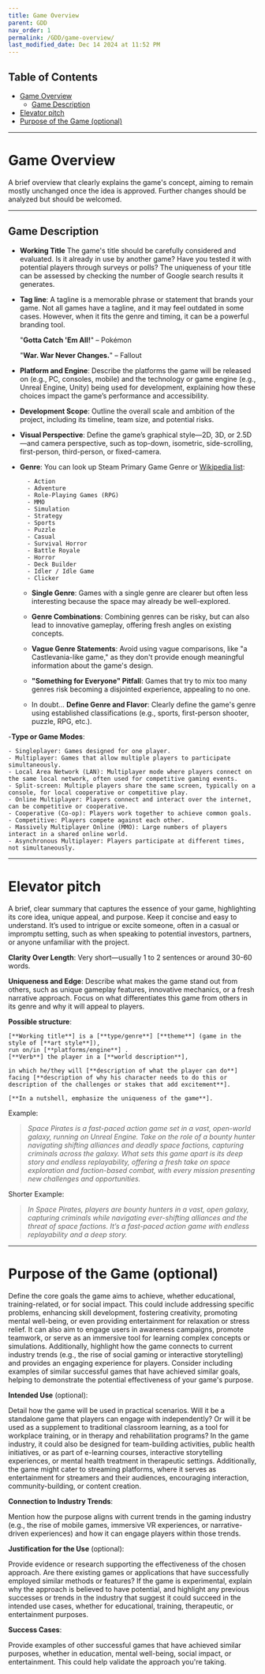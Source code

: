 ```yaml
---
title: Game Overview
parent: GDD
nav_order: 1
permalink: /GDD/game-overview/
last_modified_date: Dec 14 2024 at 11:52 PM
---
```


## Table of Contents
- [Game Overview](#game-overview)
  - [Game Description](#game-description)
- [Elevator pitch](#elevator-pitch)
- [Purpose of the Game (optional)](#purpose-of-the-game-optional)

---

# Game Overview
A brief overview that clearly explains the game's concept, aiming to remain mostly unchanged once the idea is approved. Further changes should be analyzed but should be welcomed.

---

## Game Description

- **Working Title**
The game's title should be carefully considered and evaluated. Is it already in use by another game? Have you tested it with potential players through surveys or polls? The uniqueness of your title can be assessed by checking the number of Google search results it generates.

- **Tag line**: 
    A tagline is a memorable phrase or statement that brands your game. Not all games have a tagline, and it may feel outdated in some cases. However, when it fits the genre and timing, it can be a powerful branding tool.

    "**Gotta Catch 'Em All!**" – Pokémon

    "**War. War Never Changes.**" – Fallout

- **Platform and Engine**: 
    Describe the platforms the game will be released on (e.g., PC, consoles, mobile) and the technology or game engine (e.g., Unreal Engine, Unity) being used for development, explaining how these choices impact the game’s performance and accessibility.

- **Development Scope**:
    Outline the overall scale and ambition of the project, including its timeline, team size, and potential risks. 

- **Visual Perspective**:
    Define the game’s graphical style—2D, 3D, or 2.5D—and camera perspective, such as top-down, isometric, side-scrolling, first-person, third-person, or fixed-camera.

- **Genre**:
    You can look up Steam Primary Game Genre or [Wikipedia list](https://en.wikipedia.org/wiki/Category:Video_game_genres):

        - Action
        - Adventure
        - Role-Playing Games (RPG)
        - MMO
        - Simulation
        - Strategy
        - Sports
        - Puzzle
        - Casual
        - Survival Horror
        - Battle Royale
        - Horror
        - Deck Builder
        - Idler / Idle Game
        - Clicker

  - **Single Genre**: 
        Games with a single genre are clearer but often less interesting because the space may already be well-explored.

  - **Genre Combinations**: 
        Combining genres can be risky, but can also lead to innovative gameplay, offering fresh angles on existing concepts.

  - **Vague Genre Statements**: 
        Avoid using vague comparisons, like "a Castlevania-like game," as they don't provide enough meaningful information about the game's design.

  - **"Something for Everyone" Pitfall**: 
        Games that try to mix too many genres risk becoming a disjointed experience, appealing to no one.
  
  - In doubt... **Define Genre and Flavor**: 
        Clearly define the game's genre using established classifications (e.g., sports, first-person shooter, puzzle, RPG, etc.).
    
-**Type or Game Modes**:

    - Singleplayer: Games designed for one player.
    - Multiplayer: Games that allow multiple players to participate simultaneously.
    - Local Area Network (LAN): Multiplayer mode where players connect on the same local network, often used for competitive gaming events.
    - Split-screen: Multiple players share the same screen, typically on a console, for local cooperative or competitive play.
    - Online Multiplayer: Players connect and interact over the internet, can be competitive or cooperative.
    - Cooperative (Co-op): Players work together to achieve common goals.
    - Competitive: Players compete against each other.
    - Massively Multiplayer Online (MMO): Large numbers of players interact in a shared online world.
    - Asynchronous Multiplayer: Players participate at different times, not simultaneously.
  
---

# Elevator pitch

A brief, clear summary that captures the essence of your game, highlighting its core idea, unique appeal, and purpose. Keep it concise and easy to understand. It’s used to intrigue or excite someone, often in a casual or impromptu setting, such as when speaking to potential investors, partners, or anyone unfamiliar with the project.

**Clarity Over Length**: Very short—usually 1 to 2 sentences or around 30-60 words.

**Uniqueness and Edge**: 
Describe what makes the game stand out from others, such as unique gameplay features, innovative mechanics, or a fresh narrative approach. Focus on what differentiates this game from others in its genre and why it will appeal to players.

**Possible structure**:
    
    [**Working title**] is a [**type/genre**] [**theme**] (game in the style of [**art style**]),
    run on/in [**platforms/engine**] .
    [**Verb**] the player in a [**world description**], 

    in which he/they will [**description of what the player can do**] 
    facing [**description of why his character needs to do this or description of the challenges or stakes that add excitement**].

    [**In a nutshell, emphasize the uniqueness of the game**].

Example:
> *Space Pirates is a fast-paced action game set in a vast, open-world galaxy, running on Unreal Engine.
Take on the role of a bounty hunter navigating shifting alliances and deadly space factions, capturing criminals across the galaxy.
What sets this game apart is its deep story and endless replayability, offering a fresh take on space exploration and faction-based combat, with every mission presenting new challenges and opportunities.*

Shorter Example:
>*In Space Pirates, players are bounty hunters in a vast, open galaxy, capturing criminals while navigating ever-shifting alliances and the threat of space factions. It’s a fast-paced action game with endless replayability and a deep story.*

---

# Purpose of the Game (optional)

Define the core goals the game aims to achieve, whether educational, training-related, or for social impact. This could include addressing specific problems, enhancing skill development, fostering creativity, promoting mental well-being, or even providing entertainment for relaxation or stress relief. It can also aim to engage users in awareness campaigns, promote teamwork, or serve as an immersive tool for learning complex concepts or simulations. Additionally, highlight how the game connects to current industry trends (e.g., the rise of social gaming or interactive storytelling) and provides an engaging experience for players. Consider including examples of similar successful games that have achieved similar goals, helping to demonstrate the potential effectiveness of your game's purpose.

**Intended Use** (optional):

Detail how the game will be used in practical scenarios. Will it be a standalone game that players can engage with independently? Or will it be used as a supplement to traditional classroom learning, as a tool for workplace training, or in therapy and rehabilitation programs? In the game industry, it could also be designed for team-building activities, public health initiatives, or as part of e-learning courses, interactive storytelling experiences, or mental health treatment in therapeutic settings. Additionally, the game might cater to streaming platforms, where it serves as entertainment for streamers and their audiences, encouraging interaction, community-building, or content creation.

**Connection to Industry Trends**:

Mention how the purpose aligns with current trends in the gaming industry (e.g., the rise of mobile games, immersive VR experiences, or narrative-driven experiences) and how it can engage players within those trends.


**Justification for the Use** (optional): 

Provide evidence or research supporting the effectiveness of the chosen approach. Are there existing games or applications that have successfully employed similar methods or features? If the game is experimental, explain why the approach is believed to have potential, and highlight any previous successes or trends in the industry that suggest it could succeed in the intended use cases, whether for educational, training, therapeutic, or entertainment purposes.

**Success Cases**:

Provide examples of other successful games that have achieved similar purposes, whether in education, mental well-being, social impact, or entertainment. This could help validate the approach you're taking.